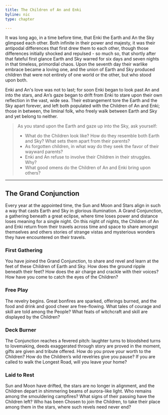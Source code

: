 ```yaml
---
title: The Children of An and Enki
byline: nic
type: chapter

---
```


It was long ago, in a time before time, that Enki the Earth and An the Sky glimpsed each other. Both infinite in their power and majesty, it was their antipodal differences that first drew them to each other, though those differences initially shocked and repulsed - so much so, that shortly after that fateful first glance Earth and Sky warred for six days and seven nights in that timeless, primordial chaos. Upon the seventh day their warlike embrace became a loving one, and the union of Earth and Sky produced children that were not entirely of one world or the other, but who stood upon both.

Enki and An's love was not to last; for soon Enki began to look past An and into the stars, and An’s gaze began to drift from Enki to stare upon their own reflection in the vast, wide sea. Their estrangement tore the Earth and the Sky apart forever, and left both populated with the Children of An and Enki; those in between, the liminal folk, who freely walk between Earth and Sky and yet belong to neither.

> As you stand upon the Earth and gaze up into the Sky, ask yourself:
> - What do the Children look like? How do they resemble both Earth and Sky? What sets them apart from their parents?
> - As forgotten children, in what way do they seek the favor of their wayward parents?
> - Enki and An refuse to involve their Children in their struggles. Why?
> - What good omens do the Children of An and Enki bring upon others?
***
## The Grand Conjunction
Every year at the appointed time, the Sun and Moon and Stars align in such a way that casts Earth and Sky in glorious illumination. A Grand Conjunction, a gathering beneath a great eclipse, where time loses power and distance loses meaning for a single night. On this night of nights, the Children of An and Enki return from their travels across time and space to share amongst themselves and others stories of strange vistas and mysterious wonders they have encountered on their travels.

### First Gathering
You have joined the Grand Conjunction, to share and revel and learn at the feet of these Children of Earth and Sky. How does the ground ripple beneath their feet? How does the air charge and crackle with their voices? How have you come to catch the eyes of the Children?

### Free Play
The revelry begins. Great bonfires are sparked, offerings burned, and the food and drink and good cheer are free-flowing. What tales of courage and skill are told among the People? What feats of witchcraft and skill are displayed by the Children?

### Deck Burner
The Conjunction reaches a fevered pitch: laughter turns to bloodshed turns to lovemaking, deeds exaggerated through story are proved in the moment, gifts are given and tribute offered. How do you prove your worth to the Children? How do the Children’s wild revelries give you pause? If you are called to walk the Longest Road, will you leave your home?

### Laid to Rest
Sun and Moon have drifted, the stars are no longer in alignment, and the Children depart in shimmering beams of aurora-like light. Who remains among the smouldering campfires? What signs of their passing have the Children left? Who has been Chosen to join the Children, to take their place among them in the stars, where such revels need never end?
